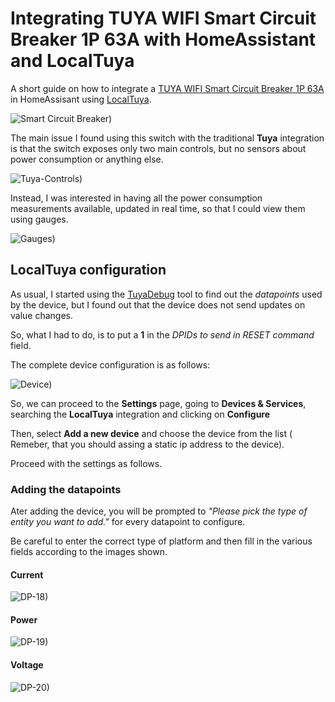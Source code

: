 # Integrating TUYA WIFI Smart Circuit Breaker 1P 63A with HomeAssistant and LocalTuya

A short guide on how to integrate a [TUYA WIFI Smart Circuit Breaker 1P 63A](https://it.aliexpress.com/item/1005004323726897.html) in HomeAssisant using [LocalTuya](https://github.com/rospogrigio/localtuya).

![Smart Circuit Breaker)](assets/images/Smart-Circuit-Breaker.png)


The main issue I found using this switch with the traditional **Tuya** integration is that the switch exposes only two main controls, but no sensors about power consumption or anything else.   

![Tuya-Controls)](assets/images/Tuya-Controls.png)  

Instead, I was interested in having all the power consumption measurements available, updated in real time, so that I could view them using gauges.

![Gauges)](assets/images/Gauges.png)  




## LocalTuya configuration

As usual, I started using the [TuyaDebug](https://github.com/rospogrigio/localtuya/wiki/HOWTO-get-a-DPs-dump) tool to find out the *datapoints* used by the device, but I found out that the device does not send updates on value changes.

So, what I had to do, is to put a **1** in the *DPIDs to send in RESET command* field.

The complete device configuration is as follows:  

![Device)](assets/images/Device.png)

So, we can proceed to the **Settings** page, going to **Devices & Services**, searching the **LocalTuya** integration and clicking on **Configure**  

Then, select **Add a new device** and choose the device from the list ( 
Remeber, that you should assing a static ip address to the device).

Proceed with the settings as follows.  

### Adding the datapoints
Ater adding the device, you will be prompted to *"Please pick the type of entity you want to add."* for every datapoint to configure.  

Be careful to enter the correct type of platform and then fill in the various fields according to the images shown.


#### Current
![DP-18)](assets/images/DP-18.png)

#### Power
![DP-19)](assets/images/DP-19.png)

#### Voltage
![DP-20)](assets/images/DP-20.png)


